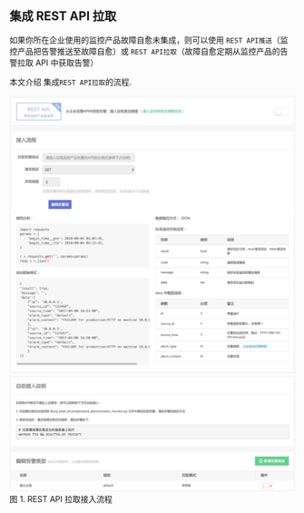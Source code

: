 ## 集成 REST API 拉取

如果你所在企业使用的监控产品故障自愈未集成，则可以使用 `REST API推送`（监控产品把告警推送至故障自愈）或 `REST API拉取`（故障自愈定期从监控产品的告警拉取 API 中获取告警）

本文介绍 集成`REST API拉取`的流程.

![](media/15360344847470.jpg)
![](media/15360345298501.jpg)
![](media/15360345578335.jpg)
图 1. REST API 拉取接入流程


